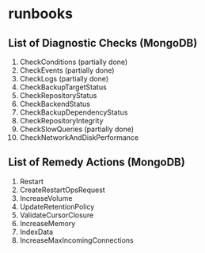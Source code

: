 # runbooks

## List of Diagnostic Checks (MongoDB)
1. CheckConditions (partially done)
2. CheckEvents     (partially done)
3. CheckLogs       (partially done)
4. CheckBackupTargetStatus
5. CheckRepositoryStatus
6. CheckBackendStatus
7. CheckBackupDependencyStatus 
8. CheckRepositoryIntegrity
9. CheckSlowQueries (partially done)
10. CheckNetworkAndDiskPerformance

## List of Remedy Actions (MongoDB)
1. Restart
2. CreateRestartOpsRequest
3. IncreaseVolume
4. UpdateRetentionPolicy
5. ValidateCursorClosure
6. IncreaseMemory
7. IndexData
8. IncreaseMaxIncomingConnections
